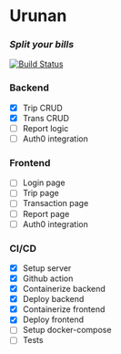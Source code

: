 # Urunan
### _Split your bills_

[![Build Status](https://github.com/rezpaditya/Urunan/actions/workflows/docker-deploy.yml/badge.svg)](https://github.com/rezpaditya/Urunan/actions)

### Backend
- [x] Trip CRUD
- [x] Trans CRUD
- [ ] Report logic
- [ ] Auth0 integration

### Frontend
- [ ] Login page
- [ ] Trip page
- [ ] Transaction page
- [ ] Report page
- [ ] Auth0 integration

### CI/CD
- [x] Setup server
- [x] Github action
- [x] Containerize backend
- [x] Deploy backend
- [x] Containerize frontend
- [x] Deploy frontend
- [ ] Setup docker-compose
- [ ] Tests
